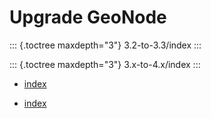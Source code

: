 # Upgrade GeoNode

::: {.toctree maxdepth="3"}
3.2-to-3.3/index
:::

::: {.toctree maxdepth="3"}
3.x-to-4.x/index
:::


- [index](3.2-to-3.3/index.md)

- [index](3.x-to-4.x/index.md)

